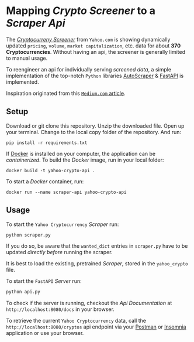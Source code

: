 # Mapping *Crypto Screener* to a *Scraper Api*
The [*Cryptocurreny Screener*](https://finance.yahoo.com/cryptocurrencies/) from `Yahoo.com` is showing dynamically updated `pricing`, `volume`, `market capitalization`, etc. data for about **370 Cryptocurrencies**. Without having an api, the screener is generally limited to manual usage.

To reengineer an api for individually serving *screened data*, a simple implementation of the top-notch `Python` libraries [AutoScraper](https://github.com/alirezamika/autoscraper) & [FastAPI](https://github.com/tiangolo/fastapi) is implemented.

Inspiration originated from this [`Medium.com` article](https://medium.com/better-programming/autoscraper-and-flask-create-an-api-from-any-website-in-less-than-5-minutes-3f0f176fc4a3).

## Setup
Download or git clone this repository. Unzip the downloaded file. Open up your terminal. Change to the local copy folder of the repository. And run:
```shell
pip install -r requirements.txt
```

If [Docker](https://www.docker.com) is installed on your computer, the application can be *containerized*. To build the *Docker* image, run in your local folder:
```shell
docker build -t yahoo-crypto-api .
```
To start a *Docker* container, run:
```shell
docker run --name scraper-api yahoo-crypto-api
```

## Usage
To start the `Yahoo Cryptocurrency` *Scraper* run:
```python
python scraper.py
```
If you do so, be aware that the `wanted_dict` entries in `scraper.py` have to be updated *directly before* running the scraper.

It is best to load the existing, pretrained *Scraper*, stored in the `yahoo_crypto` file.

To start the `FastAPI` *Server* run:
```python
python api.py
```

To check if the server is running, checkout the *Api Documentation* at `http://localhost:8080/docs` in your browser.

To retrieve the current `Yahoo Cryptocurrency` data, call the `http://localhost:8080/cryptos` api endpoint via your [Postman](https://www.postman.com) or [Insomnia](https://insomnia.rest) application or use your browser.
